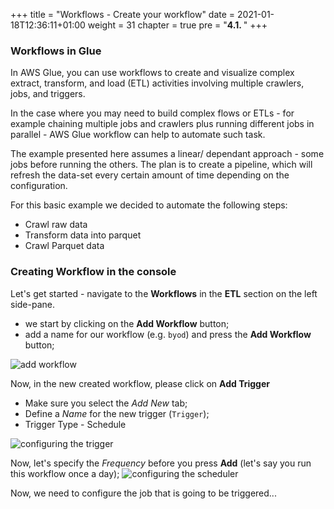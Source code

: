 +++
title = "Workflows - Create your workflow"
date = 2021-01-18T12:36:11+01:00
weight = 31
chapter = true
pre = "<b>4.1. </b>"
+++


### Workflows in Glue

In AWS Glue, you can use workflows to create and visualize complex extract, transform, and load (ETL) activities involving multiple crawlers, jobs, and triggers. 

In the case where you may need to build complex flows or ETLs - for example chaining multiple jobs and crawlers plus running different jobs in parallel - AWS Glue workflow can help to automate such task.

The example presented here assumes a linear/ dependant approach - some jobs before running the others. The plan is to create a pipeline, which will refresh the data-set every certain amount of time depending on the configuration.

For this basic example we decided to automate the following steps:

* Crawl raw data
* Transform data into parquet
* Crawl Parquet data

### Creating Workflow in the console

Let's get started - navigate to the **Workflows** in the **ETL** section on the left side-pane.

* we start by clicking on the **Add Workflow** button;
* add a name for our workflow (e.g. `byod`) and press the **Add Workflow** button;

![add workflow](/orch_img/orchestration/wf1.png)

Now, in the new created workflow, please click on **Add Trigger**

* Make sure you select the *Add New* tab;
* Define a *Name* for the new trigger (`Trigger`);
* Trigger Type - Schedule

![configuring the trigger](/orch_img/orchestration/firsttrigger.png)

Now, let's specify the *Frequency* before you press **Add** (let's say you run this workflow once a day);
![configuring the scheduler](/orch_img/orchestration/wf3-1.png)

Now, we need to configure the job that is going to be triggered...
